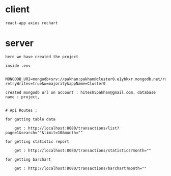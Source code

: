 # client

    react-app axios rechart 


# server

    here we have created the project 

    inside .env
        
        MONGODB_URI=mongodb+srv://pakhan:pakhan@cluster0.e1ybkxr.mongodb.net/rolixer?retryWrites=true&w=majority&appName=Cluster0

    created mongodb url on account : hitesh5pakhan@gmail.com, database name : project, 


    # Api Routes :

    for gatting table data 
        
        get : http://localhost:8080/transactions/list?page=1&search=""&limit=10&month="" 

    for getting statistic report

        get : http://localhost:8080/transactions/statistics?month=""

    for getting barchart

        get : http://localhost:8080/transactions/barchart?month=""